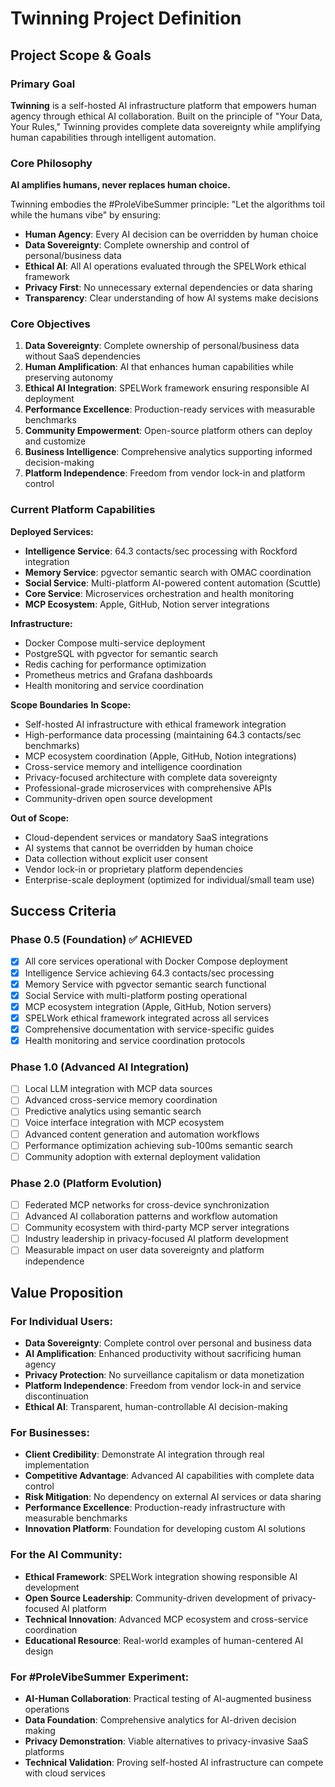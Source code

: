 # Twinning Project Definition

## Project Scope & Goals

### Primary Goal
**Twinning** is a self-hosted AI infrastructure platform that empowers human agency through ethical AI collaboration. Built on the principle of "Your Data, Your Rules," Twinning provides complete data sovereignty while amplifying human capabilities through intelligent automation.

### Core Philosophy
**AI amplifies humans, never replaces human choice.**

Twinning embodies the #ProleVibeSummer principle: "Let the algorithms toil while the humans vibe" by ensuring:
- **Human Agency**: Every AI decision can be overridden by human choice
- **Data Sovereignty**: Complete ownership and control of personal/business data
- **Ethical AI**: All AI operations evaluated through the SPELWork ethical framework
- **Privacy First**: No unnecessary external dependencies or data sharing
- **Transparency**: Clear understanding of how AI systems make decisions

### Core Objectives
1. **Data Sovereignty**: Complete ownership of personal/business data without SaaS dependencies
2. **Human Amplification**: AI that enhances human capabilities while preserving autonomy
3. **Ethical AI Integration**: SPELWork framework ensuring responsible AI deployment
4. **Performance Excellence**: Production-ready services with measurable benchmarks
5. **Community Empowerment**: Open-source platform others can deploy and customize
6. **Business Intelligence**: Comprehensive analytics supporting informed decision-making
7. **Platform Independence**: Freedom from vendor lock-in and platform control

### Current Platform Capabilities
**Deployed Services:**
- **Intelligence Service**: 64.3 contacts/sec processing with Rockford integration
- **Memory Service**: pgvector semantic search with OMAC coordination  
- **Social Service**: Multi-platform AI-powered content automation (Scuttle)
- **Core Service**: Microservices orchestration and health monitoring
- **MCP Ecosystem**: Apple, GitHub, Notion server integrations

**Infrastructure:**
- Docker Compose multi-service deployment
- PostgreSQL with pgvector for semantic search
- Redis caching for performance optimization
- Prometheus metrics and Grafana dashboards
- Health monitoring and service coordination

**Scope Boundaries**
**In Scope:**
- Self-hosted AI infrastructure with ethical framework integration
- High-performance data processing (maintaining 64.3 contacts/sec benchmarks)
- MCP ecosystem coordination (Apple, GitHub, Notion integrations)
- Cross-service memory and intelligence coordination
- Privacy-focused architecture with complete data sovereignty
- Professional-grade microservices with comprehensive APIs
- Community-driven open source development

**Out of Scope:**
- Cloud-dependent services or mandatory SaaS integrations
- AI systems that cannot be overridden by human choice
- Data collection without explicit user consent
- Vendor lock-in or proprietary platform dependencies
- Enterprise-scale deployment (optimized for individual/small team use)

## Success Criteria

### Phase 0.5 (Foundation) ✅ ACHIEVED
- [x] All core services operational with Docker Compose deployment
- [x] Intelligence Service achieving 64.3 contacts/sec processing
- [x] Memory Service with pgvector semantic search functional
- [x] Social Service with multi-platform posting operational
- [x] MCP ecosystem integration (Apple, GitHub, Notion servers)
- [x] SPELWork ethical framework integrated across all services
- [x] Comprehensive documentation with service-specific guides
- [x] Health monitoring and service coordination protocols

### Phase 1.0 (Advanced AI Integration)
- [ ] Local LLM integration with MCP data sources
- [ ] Advanced cross-service memory coordination
- [ ] Predictive analytics using semantic search
- [ ] Voice interface integration with MCP ecosystem
- [ ] Advanced content generation and automation workflows
- [ ] Performance optimization achieving sub-100ms semantic search
- [ ] Community adoption with external deployment validation

### Phase 2.0 (Platform Evolution)
- [ ] Federated MCP networks for cross-device synchronization
- [ ] Advanced AI collaboration patterns and workflow automation
- [ ] Community ecosystem with third-party MCP server integrations
- [ ] Industry leadership in privacy-focused AI platform development
- [ ] Measurable impact on user data sovereignty and platform independence

## Value Proposition

### For Individual Users:
- **Data Sovereignty**: Complete control over personal and business data
- **AI Amplification**: Enhanced productivity without sacrificing human agency
- **Privacy Protection**: No surveillance capitalism or data monetization
- **Platform Independence**: Freedom from vendor lock-in and service discontinuation
- **Ethical AI**: Transparent, human-controllable AI decision-making

### For Businesses:
- **Client Credibility**: Demonstrate AI integration through real implementation
- **Competitive Advantage**: Advanced AI capabilities with complete data control
- **Risk Mitigation**: No dependency on external AI services or data sharing
- **Performance Excellence**: Production-ready infrastructure with measurable benchmarks
- **Innovation Platform**: Foundation for developing custom AI solutions

### For the AI Community:
- **Ethical Framework**: SPELWork integration showing responsible AI development
- **Open Source Leadership**: Community-driven development of privacy-focused AI platform
- **Technical Innovation**: Advanced MCP ecosystem and cross-service coordination
- **Educational Resource**: Real-world examples of human-centered AI design

### For #ProleVibeSummer Experiment:
- **AI-Human Collaboration**: Practical testing of AI-augmented business operations
- **Data Foundation**: Comprehensive analytics for AI-driven decision making
- **Privacy Demonstration**: Viable alternatives to privacy-invasive SaaS platforms
- **Technical Validation**: Proving self-hosted AI infrastructure can compete with cloud services
